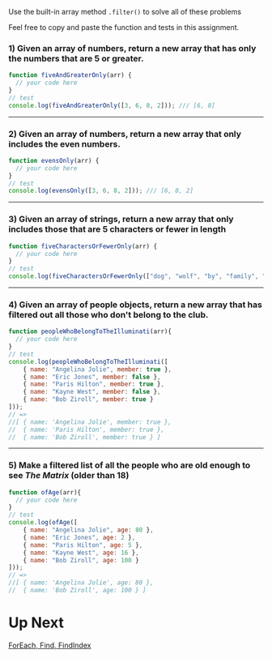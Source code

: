 

Use the built-in array method `.filter()` to solve all of these problems

Feel free to copy and paste the function and tests in this assignment.

### **1) Given an array of numbers, return a new array that has only the numbers that are 5 or greater.**

```jsx
function fiveAndGreaterOnly(arr) {
  // your code here
}
// test
console.log(fiveAndGreaterOnly([3, 6, 8, 2])); /// [6, 8]

```

---

### **2) Given an array of numbers, return a new array that only includes the even numbers.**

```jsx
function evensOnly(arr) {
  // your code here
}
// test
console.log(evensOnly([3, 6, 8, 2])); /// [6, 8, 2]

```

---

### **3) Given an array of strings, return a new array that only includes those that are 5 characters or fewer in length**

```jsx
function fiveCharactersOrFewerOnly(arr) {
  // your code here
}
// test
console.log(fiveCharactersOrFewerOnly(["dog", "wolf", "by", "family", "eaten", "camping"])); // ["by", "dog", "wolf", "eaten"]

```

---

### **4) Given an array of people objects, return a new array that has filtered out all those who don't belong to the club.**

```jsx
function peopleWhoBelongToTheIlluminati(arr){
  // your code here
}
// test
console.log(peopleWhoBelongToTheIlluminati([
    { name: "Angelina Jolie", member: true },
    { name: "Eric Jones", member: false },
    { name: "Paris Hilton", member: true },
    { name: "Kayne West", member: false },
    { name: "Bob Ziroll", member: true }
]));
// =>
//[ { name: 'Angelina Jolie', member: true },
//  { name: 'Paris Hilton', member: true },
//  { name: 'Bob Ziroll', member: true } ]

```

---

### **5) Make a filtered list of all the people who are old enough to see *The Matrix* (older than 18)**

```jsx
function ofAge(arr){
  // your code here
}
// test
console.log(ofAge([
    { name: "Angelina Jolie", age: 80 },
    { name: "Eric Jones", age: 2 },
    { name: "Paris Hilton", age: 5 },
    { name: "Kayne West", age: 16 },
    { name: "Bob Ziroll", age: 100 }
]));
// =>
//[ { name: 'Angelina Jolie', age: 80 },
//  { name: 'Bob Ziroll', age: 100 } ]
```

# Up Next

[ForEach, Find, FindIndex](https://www.notion.so/ForEach-Find-FindIndex-4c74ae8954954c9aa347e2c6e77ccdb7?pvs=21)